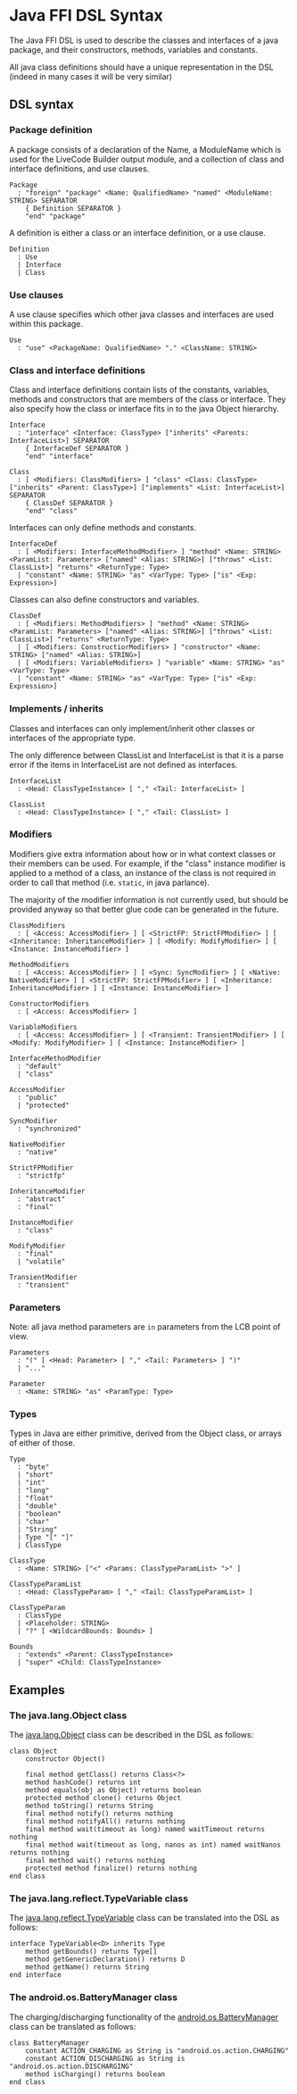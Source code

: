 # Java FFI DSL Syntax
The Java FFI DSL is used to describe the classes and interfaces of a 
java package, and their constructors, methods, variables and constants.

All java class definitions should have a unique representation in the 
DSL (indeed in many cases it will be very similar)

## DSL syntax
### Package definition
A package consists of a declaration of the Name, a ModuleName which is 
used for the LiveCode Builder output module, and a collection of class 
and interface definitions, and use clauses.

	Package
	  : "foreign" "package" <Name: QualifiedName> "named" <ModuleName: STRING> SEPARATOR
		{ Definition SEPARATOR }
		"end" "package"

A definition is either a class or an interface definition, or a use clause.

	Definition
	  : Use
	  | Interface
	  | Class

### Use clauses
A use clause specifies which other java classes and interfaces are used 
within this package. 

	Use
	  : "use" <PackageName: QualifiedName> "." <ClassName: STRING>

### Class and interface definitions
Class and interface definitions contain lists of the constants, 
variables, methods and constructors that are members of the class or 
interface. They also specify how the class or interface fits in to the 
java Object hierarchy.

	Interface
	  : "interface" <Interface: ClassType> ["inherits" <Parents: InterfaceList>] SEPARATOR
	    { InterfaceDef SEPARATOR }
	    "end" "interface"		

	Class
	  : [ <Modifiers: ClassModifiers> ] "class" <Class: ClassType> ["inherits" <Parent: ClassType>] ["implements" <List: InterfaceList>] SEPARATOR
	    { ClassDef SEPARATOR }
	    "end" "class"		

Interfaces can only define methods and constants.

	InterfaceDef
	  : [ <Modifiers: InterfaceMethodModifier> ] "method" <Name: STRING> <ParamList: Parameters> ["named" <Alias: STRING>] ["throws" <List: ClassList>] "returns" <ReturnType: Type>
	  | "constant" <Name: STRING> "as" <VarType: Type> ["is" <Exp: Expression>]	  

Classes can also define constructors and variables.

	ClassDef
	  : [ <Modifiers: MethodModifiers> ] "method" <Name: STRING> <ParamList: Parameters> ["named" <Alias: STRING>] ["throws" <List: ClassList>] "returns" <ReturnType: Type>
	  | [ <Modifiers: ConstructiorModifiers> ] "constructor" <Name: STRING> ["named" <Alias: STRING>]
	  | [ <Modifiers: VariableModifiers> ] "variable" <Name: STRING> "as" <VarType: Type>
	  | "constant" <Name: STRING> "as" <VarType: Type> ["is" <Exp: Expression>]	  

### Implements / inherits
Classes and interfaces can only implement/inherit other classes or 
interfaces of the appropriate type.

The only difference between ClassList and InterfaceList is that it is a 
parse error if the items in InterfaceList are not defined as interfaces.

	InterfaceList
	  : <Head: ClassTypeInstance> [ "," <Tail: InterfaceList> ]

	ClassList
	  : <Head: ClassTypeInstance> [ "," <Tail: ClassList> ]
	  
### Modifiers
Modifiers give extra information about how or in what context classes or 
their members can be used. For example, if the "class" instance modifier 
is applied to a method of a class, an instance of the class is not 
required in order to call that method (i.e. `static`, in java parlance). 

The majority of the modifier information is not currently used, but 
should be provided anyway so that better glue code can be generated in 
the future.

	ClassModifiers
	  : [ <Access: AccessModifier> ] [ <StrictFP: StrictFPModifier> ] [ <Inheritance: InheritanceModifier> ] [ <Modify: ModifyModifier> ] [ <Instance: InstanceModifier> ]

	MethodModifiers
	  : [ <Access: AccessModifier> ] [ <Sync: SyncModifier> ] [ <Native: NativeModifier> ] [ <StrictFP: StrictFPModifier> ] [ <Inheritance: InheritanceModifier> ] [ <Instance: InstanceModifier> ]
	  
	ConstructorModifiers
	  : [ <Access: AccessModifier> ]  
	  
	VariableModifiers
	  : [ <Access: AccessModifier> ] [ <Transient: TransientModifier> ] [ <Modify: ModifyModifier> ] [ <Instance: InstanceModifier> ]

	InterfaceMethodModifier
	  : "default"
	  | "class"
	  
	AccessModifier
	  : "public"
	  | "protected"
	  
	SyncModifier
	  : "synchronized"

	NativeModifier
	  : "native"
	  
	StrictFPModifier
	  : "strictfp"
	  
	InheritanceModifier
	  : "abstract"
	  : "final"
	  
	InstanceModifier
	  : "class"
	  
	ModifyModifier
	  : "final"
	  | "volatile"
	  
	TransientModifier
	  : "transient"
	  

### Parameters
Note: all java method parameters are `in` parameters from the LCB point 
of view.

	Parameters
	  : "(" [ <Head: Parameter> [ "," <Tail: Parameters> ] ")"
	  | "..."
	  
	Parameter
	  : <Name: STRING> "as" <ParamType: Type>
	  
### Types
Types in Java are either primitive, derived from the Object class, or 
arrays of either of those.

	Type
	  : "byte"
	  | "short"
	  | "int"
	  | "long"
	  | "float"
	  | "double"
	  | "boolean"
	  | "char"
	  | "String"
	  | Type "[" "]"
	  | ClassType
	  
	ClassType
	  : <Name: STRING> ["<" <Params: ClassTypeParamList> ">" ]
	
	ClassTypeParamList
	  : <Head: ClassTypeParam> [ "," <Tail: ClassTypeParamList> ]
	
	ClassTypeParam
	  : ClassType
	  | <Placeholder: STRING>
	  | "?" [ <WildcardBounds: Bounds> ]
	  
	Bounds
	  : "extends" <Parent: ClassTypeInstance>
	  | "super" <Child: ClassTypeInstance>
	  
## Examples
### The java.lang.Object class
The [java.lang.Object](https://docs.oracle.com/javase/7/docs/api/java/lang/Object.html)
class can be described in the DSL as follows:

	class Object
		constructor Object()
	
		final method getClass() returns Class<?>
		method hashCode() returns int
		method equals(obj as Object) returns boolean
		protected method clone() returns Object
		method toString() returns String
		final method notify() returns nothing
		final method notifyAll() returns nothing
		final method wait(timeout as long) named waitTimeout returns nothing
		final method wait(timeout as long, nanos as int) named waitNanos returns nothing
		final method wait() returns nothing
		protected method finalize() returns nothing
	end class
	
### The java.lang.reflect.TypeVariable class 
The [java.lang.reflect.TypeVariable](https://docs.oracle.com/javase/7/docs/api/java/lang/reflect/TypeVariable.html) 
class can be translated into the DSL as follows:

	interface TypeVariable<D> inherits Type
		method getBounds() returns Type[]
		method getGenericDeclaration() returns D
		method getName() returns String
	end interface
	
### The android.os.BatteryManager class
The charging/discharging functionality of the [android.os.BatteryManager](https://developer.android.com/reference/android/os/BatteryManager.html)
class can be translated as follows:

	class BatteryManager
		constant ACTION_CHARGING as String is "android.os.action.CHARGING"
		constant ACTION_DISCHARGING as String is "android.os.action.DISCHARGING"
		method isCharging() returns boolean
	end class